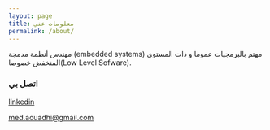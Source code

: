 ```yaml
---
layout: page
title: معلومات عني
permalink: /about/
---
```


مهندس أنظمة مدمجة (embedded systems) مهتم بالبرمجيات عموما و ذات المستوى المنخفض خصوصا(Low Level Sofware).

### اتصل بي
[linkedin](https://www.linkedin.com/in/mohamed-aouadhi-a375b462/)

[med.aouadhi@gmail.com](mailto:med.aouadhi@gmail.com)
